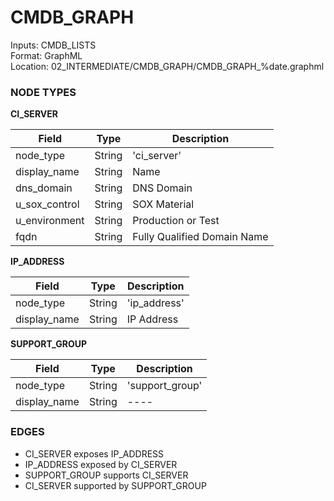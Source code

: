 # CMDB_GRAPH

Inputs: CMDB_LISTS  
Format: GraphML  
Location: 02_INTERMEDIATE/CMDB_GRAPH/CMDB_GRAPH_%date.graphml

### NODE TYPES

**CI_SERVER**

| Field           | Type         | Description                  |
|-----------------|--------------|------------------------------|
| node_type       | String       | 'ci_server'                  |
| display_name    | String       | Name                         |
| dns_domain      | String       | DNS Domain                   |
| u_sox_control   | String       | SOX Material                 |
| u_environment   | String       | Production or Test           |
| fqdn            | String       | Fully Qualified Domain Name  |


**IP_ADDRESS**

| Field           | Type         | Description               |
|-----------------|--------------|---------------------------|
| node_type       | String       | 'ip_address'              |
| display_name    | String       | IP Address                | 

**SUPPORT_GROUP**

| Field           | Type         | Description               |
|-----------------|--------------|---------------------------|
| node_type       | String       | 'support_group'           |
| display_name    | String       | ----                      |

### EDGES

- CI_SERVER exposes IP_ADDRESS
- IP_ADDRESS exposed by CI_SERVER
- SUPPORT_GROUP supports CI_SERVER
- CI_SERVER supported by SUPPORT_GROUP

